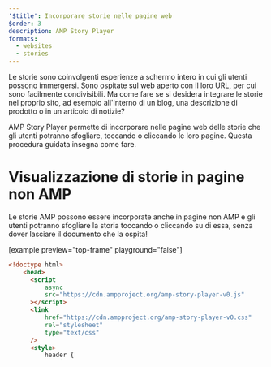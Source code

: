 ```yaml
---
'$title': Incorporare storie nelle pagine web
$order: 3
description: AMP Story Player
formats:
  - websites
  - stories
---
```


Le storie sono coinvolgenti esperienze a schermo intero in cui gli utenti possono immergersi. Sono ospitate sul web aperto con il loro URL, per cui sono facilmente condivisibili. Ma come fare se si desidera integrare le storie nel proprio sito, ad esempio all'interno di un blog, una descrizione di prodotto o in un articolo di notizie?

AMP Story Player permette di incorporare nelle pagine web delle storie che gli utenti potranno sfogliare, toccando o cliccando le loro pagine. Questa procedura guidata insegna come fare.

# Visualizzazione di storie in pagine non AMP

Le storie AMP possono essere incorporate anche in pagine non AMP e gli utenti potranno sfogliare la storia toccando o cliccando su di essa, senza dover lasciare il documento che la ospita!

[example preview="top-frame" playground="false"]

```html
<!doctype html>
    <head>
      <script
          async
          src="https://cdn.ampproject.org/amp-story-player-v0.js"
      ></script>
      <link
          href="https://cdn.ampproject.org/amp-story-player-v0.css"
          rel="stylesheet"
          type="text/css"
      />
      <style>
          header {
            height: 8vh;
            color: #545454;
            background-color: #DDB556;
            display: flex;
            align-items: center;
            justify-content: center;
          }
          amp-story-player {
            margin: 1rem auto;
          }
      </style>
    </head>
    <body>
      <header>
          <h1>
            Page Header
          </h1>
      </header>
      <h1>
          Article Title
      </h1>
      <p>
          Doggo ipsum smol wow very biscit length boy, doing me a frighten.  Borking doggo doggo heckin dat tungg tho, heckin good boys. Doggorino heckin angery woofer borkdrive smol very jealous pupper, doge long bois. Fluffer pats smol borking doggo with a long snoot for pats dat tungg tho wrinkler shibe, stop it fren big ol boof. Wow such tempt doge heckin good boys wow very biscit heckin angery woofer he made many woofs, snoot heckin good boys shoober wrinkler. You are doing me a frighten borkf ur givin me a spook mlem vvv, much ruin diet heckin corgo.
      </p>
        <amp-story-player style="width: 360px; height: 600px;">
          <a
          href="https://preview.amp.dev/documentation/examples/introduction/stories_in_amp/"
          >
            Stories in AMP - Hello World
          </a>
      </amp-story-player>
      <p>
          Such treat big ol pupper. Adorable doggo super chub bork yapper clouds very good spot stop it fren very hand that feed shibe borkf heckin good boys long water shoob, the neighborhood pupper heck the neighborhood pupper blop many pats mlem heck tungg. noodle horse. Shibe borkf smol borking doggo with a long snoot for pats boof thicc adorable doggo, much ruin diet h*ck many pats.
      </p>
    </body>
</html>
```

[/example]

## Incorporare AMP story player

La visualizzazione di una storia AMP in una pagina non AMP richiede l'uso dell'elemento [`amp-story-player`](https://github.com/ampproject/amphtml/blob/master/spec/amp-story-player.md).

### Importazione di script

Includere i due script richiesti nell'intestazione del documento:

```html
<script async src="https://cdn.ampproject.org/amp-story-player-v0.js"></script>
<link
  href="https://cdn.ampproject.org/amp-story-player-v0.css"
  rel="stylesheet"
  type="text/css"
/>
```

Il primo script contiene la logica per il player e il secondo imposta lo stile predefinito.

### Definizione di una storia

Includere l'elemento `<amp-story-player>` all'interno della struttura `body` del documento. Quindi specificare la storia desiderata inserendo un tag `<a>` all'interno dell'elemento `<amp-story-player>`. Inserire un elemento `href` che punta alla posizione della storia. L'elemento `href` può puntare all'URL di una storia ospitata o al suo percorso relativo. Inserire il titolo della storia tra i tag `<a>`.

```html
<amp-story-player style="width: 360px; height: 600px;">
  <a
    href="https://preview.amp.dev/documentation/examples/introduction/stories_in_amp/"
  >
    Storie in AMP - Ciao mondo
  </a>
</amp-story-player>
```

### Dimensione del lettore

Si possono definire i componenti `width` o `height` e altri elementi di stile del lettore di storie inline o come si farebbe con gli attributi di stile di ogni altro elemento.

```html
<body>
  ...
  <amp-story-player style="width: 360px; height: 600px;">
    ...
  </amp-story-player>
  ...
</body>
```

We recommend maintaining a 3:5 aspect ratio for the best user experience, but you may define any width and height.

#### Dimensionamento dinamico

La reattività del lettore di storie funziona come in qualsiasi altro elemento a blocchi. Utilizzare CSS per mantenere i rapporti di larghezza e altezza, come nell'esempio seguente:

```html
<amp-story-player style="width: 50vw; height: 83.35vw;"> ... </amp-story-player>
```

### Uso di segnaposti

Includere un'immagine rappresentativa del poster aggiungendo un tag `<img>` come elemento figlio del tag `<a>` della storia con la seguente configurazione. Il lettore di storie AMP visualizza questa immagine durante il caricamento dell'intera storia.

```html
<amp-story-player style="width: 50vw; height: 83.35vw;">
  <a href="https://www.example.com/story.html">
    <img
      src="https://www.example.com/assets/cover1.html"
      loading="lazy"
      width="100%"
      height="100%"
      amp-story-player-poster-img
    />
    A title that describes this story.
  </a>
</amp-story-player>
```

Per garantire la migliore esperienza di utilizzo, consigliamo di includere un'immagine del poster. Se non si include un'immagine del poster, il lettore di storie mostrerà una casella di selezione del caricatore su uno sfondo grigio.

## Integrazione di più storie

You may add multiple stories in the same `<amp-story-player>` element by defining multiple `<a>` tags. The player presents the second story’s cover page after user’s tap through the first.

```html
<amp-story-player style="width: 360px; height: 600px;">
  <a href="https://www.example.com/story1.html">
    <img
      src="https://www.example.com/assets/cover1.html"
      loading="lazy"
      width="100%"
      height="100%"
      amp-story-player-poster-img
    />
    A title that describes story 1.
  </a>
  <a href="https://www.example.com/story2.html">
    <img
      src="https://www.example.com/assets/cover2.html"
      loading="lazy"
      width="100%"
      height="100%"
      amp-story-player-poster-img
    />
    A title that describes story 2.
  </a>
</amp-story-player>
```

È possibile incorporare tutte le istanze di `<amp-story-player>` che occorrono. Tali istanze saranno mostrate come singoli visualizzatori.

```html
<amp-story-player style="width: 360px; height: 600px;">
  <a href="https://www.example.com/story1.html">
    <img
      src="https://www.example.com/assets/cover1.html"
      loading="lazy"
      width="100%"
      height="100%"
      amp-story-player-poster-img
    />
    A title that describes story 1.
  </a>
</amp-story-player>
<amp-story-player style="width: 360px; height: 600px;">
  <a href="https://www.example.com/story2.html">
    <img
      src="https://www.example.com/assets/cover2.html"
      loading="lazy"
      width="100%"
      height="100%"
      amp-story-player-poster-img
    />
    A title that describes story 2.
  </a>
</amp-story-player>
```

# Visualizzazione di storie in pagine AMP

Per l'utilizzo del componente `<amp-story-player>` nelle pagine AMP, leggere la documentazione della [versione AMP di amp-story-player](https://amp.dev/documentation/components/amp-story-player/?format=stories).
